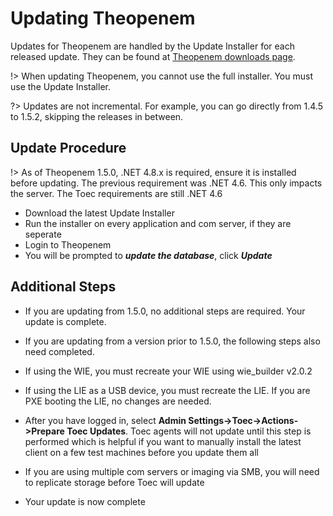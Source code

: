 # Updating Theopenem

Updates for Theopenem are handled by the Update Installer for each released update.  They can be found at [Theopenem downloads page](https://theopenem.com/downloads/).

!> When updating Theopenem, you cannot use the full installer.  You must use the Update Installer.

?> Updates are not incremental.  For example, you can go directly from 1.4.5 to 1.5.2, skipping the releases in between.

## Update Procedure
!> As of Theopenem 1.5.0, .NET 4.8.x is required, ensure it is installed before updating.  The previous requirement was .NET 4.6.  This only impacts the server.  The Toec requirements are still .NET 4.6
* Download the latest Update Installer
* Run the installer on every application and com server, if they are seperate
* Login to Theopenem
* You will be prompted to ***update the database***, click ***Update***

## Additional Steps
* If you are updating from 1.5.0, no additional steps are required.  Your update is complete.

* If you are updating from a version prior to 1.5.0, the following steps also need completed.
* If using the WIE, you must recreate your WIE using wie_builder v2.0.2
* If using the LIE as a USB device, you must recreate the LIE.  If you are PXE booting the LIE, no changes are needed.
* After you have logged in, select **Admin Settings->Toec->Actions->Prepare Toec Updates**.  Toec agents will not update until this step is performed which is helpful if you want to manually install the latest client
on a few test machines before you update them all
* If you are using multiple com servers or imaging via SMB, you will need to replicate storage before Toec will update


* Your update is now complete
